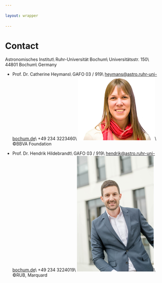 ```yaml
---

layout: wrapper

---
```


# Contact

Astronomisches Institut\\
Ruhr-Universität Bochum\\
Universitätsstr. 150\\
44801 Bochum\\
Germany

- Prof. Dr. Catherine Heymans\\
  GAFO 03 / 919\\
  heymans@astro.ruhr-uni-bochum.de\\
  +49 234 3223460‬\\
  <img src="assets/img/FBBVA-CATHERINE-HEYMANS.jpg" alt="Catherine Heymans" width="250">\\
  ©BBVA Foundation

- Prof. Dr. Hendrik Hildebrandt\\
  GAFO 03 / 919\\
  hendrik@astro.ruhr-uni-bochum.de\\
  +49 234 3224019‬\\
  <img src="assets/img/Hildebrandt_Hendrik_KM-6_small.jpeg" alt="Hendrik
  Hildebrandt" width="250">\\
  ©RUB, Marquard
